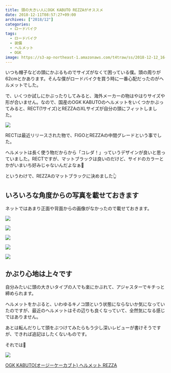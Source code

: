 ```yaml
---
title: 頭の大きい人にOGK KABUTO REZZAがオススメ
date: 2018-12-11T08:57:27+09:00
archives: ["2018/12"]
categories:
  - ロードバイク
tags:
  - ロードバイク
  - 装備
  - ヘルメット
  - OGK
image: https://s3-ap-northeast-1.amazonaws.com/t4traw/ss/2018-12-12_16-22-32.png
---
```

いつも帽子などの頭にかぶるものでサイズがなくて困っている僕。頭の周りが62cmとかあります。そんな僕がロードバイクを買う時に一番心配だったのがヘルメットでした。

<!--more-->

で、いくつか試しにかぶったりしてみると、海外メーカーの物はやはりサイズや形が合いません。なので、国産のOGK KABUTOのヘルメットをいくつかかぶってみると、RECT(1サイズ)とREZZAのXLサイズが自分の頭にフィットしました。

![](https://s3-ap-northeast-1.amazonaws.com/t4traw/ss/2018-12-12_16-27-01.png)

RECTは最近リリースされた物で、FIGOとREZZAの中間グレードという事でした。

ヘルメットは長く使う物だからから「コレダ！」っていうデザインが良いと思っていました。RECTですが、マットブラックは良いのだけど、サイドのカラーとかがいまいち好みじゃないんだよなぁ🤔

というわけで、REZZAのマットブラックに決めました👆

## いろいろな角度からの写真を載せておきます

ネットではあまり正面や背面からの画像がなかったので載せておきます。

![](https://s3-ap-northeast-1.amazonaws.com/t4traw/ss/2018-12-12_16-35-01.png)

![](https://s3-ap-northeast-1.amazonaws.com/t4traw/ss/2018-12-12_16-36-17.png)

![](https://s3-ap-northeast-1.amazonaws.com/t4traw/ss/2018-12-12_16-36-43.png)

![](https://s3-ap-northeast-1.amazonaws.com/t4traw/ss/2018-12-12_16-37-14.png)

![](https://s3-ap-northeast-1.amazonaws.com/t4traw/ss/2018-12-12_16-37-36.png)

## かぶり心地は上々です

自分みたいに頭の大きいタイプの人でも楽にかぶれて、アジャスターでキチっと締められます。

ヘルメットをかぶると、いわゆるキノコ頭という状態にならないか気になっていたのですが、最近のヘルメットはその辺りも良くなっていて、全然気になる感じではありません。

あとは転んだりして頭をぶつけてみたらもう少し深いレビューが書けそうですが、できれば追記はしたくないものです。

それでは👋

<div class="amazfy">
<a href="https://www.amazon.co.jp/dp/B06XRCB7D4/ref=as_li_ss_tl?_encoding=UTF8&refRID=1ZA22Q42SMXNET51Q1Z4&th=1&psc=1&linkCode=ll1&tag=t4traw-22&linkId=e623adff2ff3d2dd2f1121b310aab6f1&language=ja_JP">
<img src="https://images-jp.amazon.com/images/P/B06XRCB7D4.09.LZZZZZZZ">
<p>OGK KABUTO(オージーケーカブト) ヘルメット REZZA</p>
</a>
</div>
